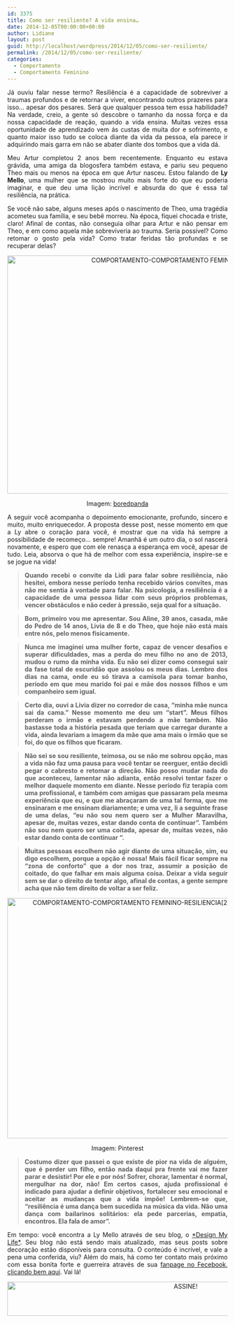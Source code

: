 ```yaml
---
id: 3375
title: Como ser resiliente? A vida ensina…
date: 2014-12-05T00:00:00+00:00
author: Lidiane
layout: post
guid: http://localhost/wordpress/2014/12/05/como-ser-resiliente/
permalink: /2014/12/05/como-ser-resiliente/
categories:
  - Comportamento
  - Comportamento Feminino
---
```

<p align="justify">
  Já ouviu falar nesse termo? Resiliência é a capacidade de sobreviver a traumas profundos e de retornar a viver, encontrando outros prazeres para isso… apesar dos pesares. Será que qualquer pessoa tem essa habilidade? Na verdade, creio, a gente só descobre o tamanho da nossa força e da nossa capacidade de reação, quando a vida ensina. Muitas vezes essa oportunidade de aprendizado vem ás custas de muita dor e sofrimento, e quanto maior isso tudo se coloca diante da vida da pessoa, ela parece ir adquirindo mais garra em não se abater diante dos tombos que a vida dá.
</p>

<p align="justify">
  Meu Artur completou 2 anos bem recentemente. Enquanto eu estava grávida, uma amiga da blogosfera também estava, e pariu seu pequeno Theo mais ou menos na época em que Artur nasceu. Estou falando de <strong>Ly Mello</strong>, uma mulher que se mostrou muito mais forte do que eu poderia imaginar, e que deu uma lição incrível e absurda do que é essa tal resiliência, na prática.
</p>

<p align="justify">
  Se você não sabe, alguns meses após o nascimento de Theo, uma tragédia acometeu sua família, e seu bebê morreu. Na época, fiquei chocada e triste, claro! Afinal de contas, não conseguia olhar para Artur e não pensar em Theo, e em como aquela mãe sobreviveria ao trauma. Seria possível? Como retomar o gosto pela vida? Como tratar feridas tão profundas e se recuperar delas?
</p>

<p align="center">
  <a href="http://www.trololodemulher.com.br/blog/wp-content/uploads/2014/12/COMPORTAMENTO-COMPORTAMENTO-FEMININO-RESILIENCIA.jpg"><img class="alignnone size-full wp-image-10629" src="http://www.trololodemulher.com.br/blog/wp-content/uploads/2014/12/COMPORTAMENTO-COMPORTAMENTO-FEMININO-RESILIENCIA.jpg" alt="COMPORTAMENTO-COMPORTAMENTO FEMININO-RESILIENCIA" width="800" height="545" /></a>
</p>

<p align="center">
  Imagem: <a href="http://www.boredpanda.com/plants-flowers-versus-concrete-asphalt-pavement/" target="_blank">boredpanda</a>
</p>

<p align="justify">
  A seguir você acompanha o depoimento emocionante, profundo, sincero e muito, muito enriquecedor. A proposta desse post, nesse momento em que a Ly abre o coração para você, é mostrar que na vida há sempre a possibilidade de recomeço… sempre! Amanhã é um outro dia, o sol nascerá novamente, e espero que com ele renasça a esperança em você, apesar de tudo. Leia, absorva o que há de melhor com essa experiência, inspire-se e se jogue na vida!
</p>

> <p align="justify">
>   <strong>Quando recebi o convite da Lidi para falar sobre resiliência, não hesitei, embora nesse período tenha recebido vários convites, mas não me sentia à vontade para falar. Na psicologia, a resiliência é a capacidade de uma pessoa lidar com seus próprios problemas, vencer obstáculos e não ceder à pressão, seja qual for a situação.</strong>
> </p>

> <p align="justify">
>   <strong>Bom, primeiro vou me apresentar. Sou Aline, 39 anos, casada, mãe do Pedro de 14 anos, Livia de 8 e do Theo, que hoje não está mais entre nós, pelo menos fisicamente.</strong>
> </p>

> <p align="justify">
>   <strong>Nunca me imaginei uma mulher forte, capaz de vencer desafios e superar dificuldades, mas a perda do meu filho no ano de 2013, mudou o rumo da minha vida. Eu não sei dizer como consegui sair da fase total de escuridão que assolou os meus dias. Lembro dos dias na cama, onde eu só tirava a camisola para tomar banho, período em que meu marido foi pai e mãe dos nossos filhos e um companheiro sem igual. </strong>
> </p>

> <p align="justify">
>   <strong>Certo dia, ouvi a Livia dizer no corredor de casa, &#8220;minha mãe nunca sai da cama.&#8221; Nesse momento me deu um &#8220;start&#8221;. Meus filhos perderam o irmão e estavam perdendo a mãe também. Não bastasse toda a história pesada que teriam que carregar durante a vida, ainda levariam a imagem da mãe que ama mais o irmão que se foi, do que os filhos que ficaram.</strong>
> </p>

> <p align="justify">
>   <strong>Não sei se sou resiliente, teimosa, ou se não me sobrou opção, mas a vida não faz uma pausa para você tentar se reerguer, então decidi pegar o cabresto e retomar a direção. Não posso mudar nada do que aconteceu, lamentar não adianta, então resolvi tentar fazer o melhor daquele momento em diante. Nesse período fiz terapia com uma profissional, e também com amigas que passaram pela mesma experiência que eu, e que me abraçaram de uma tal forma, que me ensinaram e me ensinam diariamente; e uma vez, li a seguinte frase de uma delas, &#8220;eu não sou nem quero ser a Mulher Maravilha, apesar de, muitas vezes, estar dando conta de continuar”. Também não sou nem quero ser uma coitada, apesar de, muitas vezes, não estar dando conta de continuar &#8220;.</strong>
> </p>

> <p align="justify">
>   <strong>Muitas pessoas escolhem não agir diante de uma situação, sim, eu digo escolhem, porque a opção é nossa! Mais fácil ficar sempre na &#8220;zona de conforto&#8221; que a dor nos traz, assumir a posição de coitado, do que falhar em mais alguma coisa. Deixar a vida seguir sem se dar o direito de tentar algo, afinal de contas, a gente sempre acha que não tem direito de voltar a ser feliz.</strong>
> </p>

<p align="center">
  <a href="http://www.trololodemulher.com.br/blog/wp-content/uploads/2014/12/COMPORTAMENTO-COMPORTAMENTO-FEMININO-RESILIENCIA2.jpg"><img class="alignnone size-full wp-image-10630" src="http://www.trololodemulher.com.br/blog/wp-content/uploads/2014/12/COMPORTAMENTO-COMPORTAMENTO-FEMININO-RESILIENCIA2.jpg" alt="COMPORTAMENTO-COMPORTAMENTO FEMININO-RESILIENCIA[2]" width="550" height="550" /></a>
</p>

<p align="center">
  Imagem: Pinterest
</p>

> <p align="justify">
>   <strong>Costumo dizer que passei o que existe de pior na vida de alguém, que é perder um filho, então nada daqui pra frente vai me fazer parar e desistir! Por ele e por nós! Sofrer, chorar, lamentar é normal, mergulhar na dor, não! Em certos casos, ajuda profissional é indicado para ajudar a definir objetivos, fortalecer seu emocional e aceitar as mudanças que a vida impõe! Lembrem-se que, “resiliência é uma dança bem sucedida na música da vida. Não uma dança com bailarinos solitários: ela pede parcerias, empatia, encontros. Ela fala de amor”.</strong>
> </p>

<p align="justify">
  Em tempo: você encontra a Ly Mello através de seu blog, o <a href="http://lymello.blogspot.com.br/" target="_blank">*Design My Life*</a>. Seu blog não está sendo mais atualizado, mas seus posts sobre decoração estão disponíveis para consulta. O conteúdo é incrível, e vale a pena uma conferida, viu? Além do mais, há como ter contato mais próximo com essa bonita forte e guerreira através de sua <a href="https://www.facebook.com/pages/Design-My-Life/197015870398157?sk=timeline" target="_blank">fanpage no Fecebook, clicando bem aqui</a>. Vai lá!
</p>

<p align="center">
  <a href="http://feedburner.google.com/fb/a/mailverify?uri=blogbichafemea&loc=pt_BR" target="_blank"><img class="alignnone size-full wp-image-10439" src="http://www.trololodemulher.com.br/blog/wp-content/uploads/2014/09/ASSINE.png" alt="ASSINE!" width="800" height="78" /></a>
</p>

&nbsp;

<p align="justify">